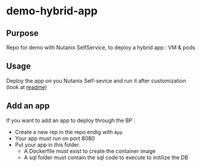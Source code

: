 # demo-hybrid-app

## Purpose
Repo for demo with Nutanix SelfService, to deploy a hybrid app : VM &amp; pods

## Usage 
Deploy the app on you Nutanix Self-sevice and run it after customization (look at [readme](Blueprint/Readme.md))

## Add an app
If you want to add an app to deploy through the BP : 
- Create a new rep in the repo endig with `App`
- Your app must run on port 8080
- Put your app in this folder.
  - A Dockerfile must exist to create the container image
  - A sql folder must contain the sql code to execute to initilize the DB
